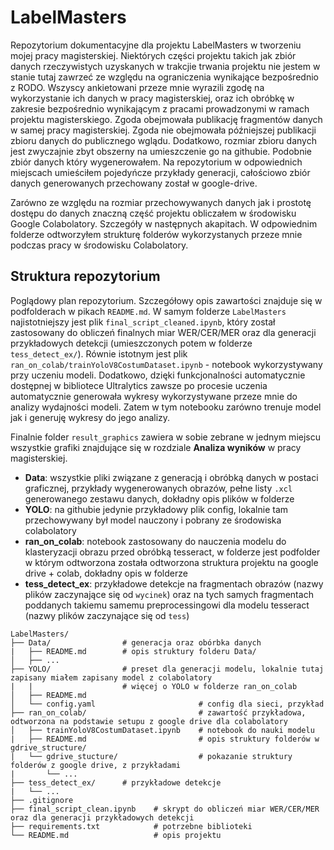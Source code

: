 # LabelMasters

Repozytorium dokumentacyjne dla projektu LabelMasters w tworzeniu mojej pracy magisterskiej. Niektórych części projektu takich jak zbiór danych rzeczywistych uzyskanych w trakcjie trwania projektu nie jestem w stanie tutaj zawrzeć ze względu na ograniczenia wynikające bezpośrednio z RODO. Wszyscy ankietowani przeze mnie wyrazili zgodę na wykorzystanie ich danych w pracy magisterskiej, oraz ich obróbkę w zakresie bezpośrednio wynikającym z pracami prowadzonymi w ramach projektu magisterskiego. Zgoda obejmowała publikację fragmentów danych w samej pracy magisterskiej. Zgoda nie obejmowała późniejszej publikacji zbioru danych do publicznego wglądu. Dodatkowo, rozmiar zbioru danych jest zwyczajnie zbyt obszerny na umieszczenie go na githubie. Podobnie zbiór danych który wygenerowałem. Na repozytorium w odpowiednich miejscach umieściłem pojedyńcze przykłady generacji, całościowo zbiór danych generowanych przechowany został w google-drive. 

Zarówno ze względu na rozmiar przechowywanych danych jak i prostotę dostępu do danych znaczną część projektu obliczałem w środowisku Google Colabolatory. Szczegóły w następnych akapitach. W odpowiednim folderze odtworzyłem strukturę folderów wykorzystanych przeze mnie podczas pracy w środowisku Colabolatory. 

## Struktura repozytorium

Poglądowy plan repozytorium. Szczegółowy opis zawartości znajduje się w podfolderach w pikach `README.md`. W samym folderze `LabelMasters`
najistotniejszy jest plik `final_script_cleaned.ipynb`, który został zastosowany do obliczeń finalnych miar WER/CER/MER oraz dla generacji przykładowych detekcji (umieszczonych potem w folderze `tess_detect_ex/`). Równie istotnym jest plik `ran_on_colab/trainYoloV8CostumDataset.ipynb` - notebook wykorzystywany przy uczeniu modeli. Dodatkowo, dzięki funkcjonalności automatycznie dostępnej w bibliotece Ultralytics zawsze po procesie uczenia automatycznie generowała wykresy wykorzystywane przeze mnie do analizy wydajności modeli. Zatem w tym notebooku zarówno trenuje model jak i generuję wykresy do jego analizy. 

Finalnie folder `result_graphics` zawiera w sobie zebrane w jednym miejscu wszystkie grafiki znajdujące się w rozdziale **Analiza wyników** w pracy magisterskiej. 

- **Data**: wszystkie pliki związane z generacją i obróbką danych w postaci graficznej, przykłady wygenerowanych obrazów, pełne listy `.xcl` generowanego zestawu danych, dokładny opis plików w folderze
- **YOLO**: na githubie jedynie przykładowy plik config, lokalnie tam przechowywany był model nauczony i pobrany ze środowiska colabolatory
- **ran_on_colab**: notebook zastosowany do nauczenia modelu do klasteryzacji obrazu przed obróbką tesseract, w folderze jest podfolder w którym odtworzona została odtworzona struktura projektu na google drive + colab, dokładny opis w folderze
- **tess_detect_ex**: przykładowe detekcje na fragmentach obrazów (nazwy plików zaczynające się od `wycinek`) oraz na tych samych fragmentach poddanych takiemu samemu preprocessingowi dla modelu tesseract (nazwy plików zaczynające się od `tess`)

```plaintext
LabelMasters/
├── Data/                # generacja oraz obórbka danych
|   ├── README.md        # opis struktury folderu Data/
│   ├── ...
├── YOLO/                # preset dla generacji modelu, lokalnie tutaj zapisany miałem zapisany model z colabolatory
|   |                    # więcej o YOLO w folderze ran_on_colab
│   ├── README.md        
│   └── config.yaml                       # config dla sieci, przykład
├── ran_on_colab/                         # zawartość przykładowa, odtworzona na podstawie setupu z google drive dla colabolatory
│   ├── trainYoloV8CostumDataset.ipynb    # notebook do nauki modelu 
|   ├── README.md                         # opis struktury folderów w gdrive_structure/
|   └── gdrive_stucture/                  # pokazanie struktury folderów z google drive, z przykładami
|       └── ...         
├── tess_detect_ex/      # przykładowe detekcje    
|   └── ... 
├── .gitignore            
├── final_script_clean.ipynb    # skrypt do obliczeń miar WER/CER/MER oraz dla generacji przykładowych detekcji
├── requirements.txt            # potrzebne biblioteki
└── README.md                   # opis projektu
```


